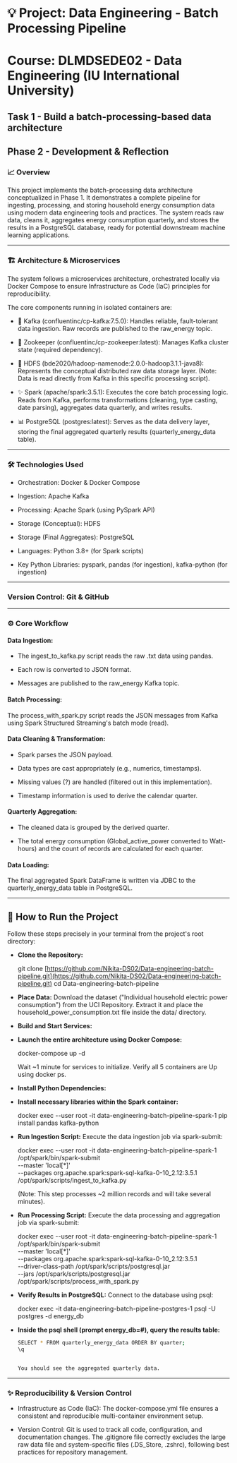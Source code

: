 # 💡 Project: Data Engineering - Batch Processing Pipeline

# Course: DLMDSEDE02 - Data Engineering (IU International University)
## Task 1 - Build a batch-processing-based data architecture
## Phase 2 - Development & Reflection

### 📈 Overview

This project implements the batch-processing data architecture conceptualized in Phase 1. It demonstrates a complete pipeline for ingesting, processing, and storing household energy consumption data using modern data engineering tools and practices. The system reads raw data, cleans it, aggregates energy consumption quarterly, and stores the results in a PostgreSQL database, ready for potential downstream machine learning applications.

---

### 🏗️ Architecture & Microservices

The system follows a microservices architecture, orchestrated locally via Docker Compose to ensure Infrastructure as Code (IaC) principles for reproducibility.

The core components running in isolated containers are:

- 📨 Kafka (confluentinc/cp-kafka:7.5.0): Handles reliable, fault-tolerant data ingestion. Raw records are published to the raw_energy topic.

- 🔗 Zookeeper (confluentinc/cp-zookeeper:latest): Manages Kafka cluster state (required dependency).

- 💾 HDFS (bde2020/hadoop-namenode:2.0.0-hadoop3.1.1-java8): Represents the conceptual distributed raw data storage layer. (Note: Data is read directly from Kafka in this specific processing script).

- ✨ Spark (apache/spark:3.5.1): Executes the core batch processing logic. Reads from Kafka, performs transformations (cleaning, type casting, date parsing), aggregates data quarterly, and writes results.

- 📊 PostgreSQL (postgres:latest): Serves as the data delivery layer, storing the final aggregated quarterly results (quarterly_energy_data table).

---

### 🛠️ Technologies Used

- Orchestration: Docker & Docker Compose

- Ingestion: Apache Kafka

- Processing: Apache Spark (using PySpark API)

- Storage (Conceptual): HDFS

- Storage (Final Aggregates): PostgreSQL

- Languages: Python 3.8+ (for Spark scripts)

- Key Python Libraries: pyspark, pandas (for ingestion), kafka-python (for ingestion)

---

### Version Control: Git & GitHub

---

### ⚙️ Core Workflow

#### Data Ingestion:

- The ingest_to_kafka.py script reads the raw .txt data using pandas.

- Each row is converted to JSON format.

- Messages are published to the raw_energy Kafka topic.

#### Batch Processing:

The process_with_spark.py script reads the JSON messages from Kafka using Spark Structured Streaming's batch mode (read).

#### Data Cleaning & Transformation:

- Spark parses the JSON payload.

- Data types are cast appropriately (e.g., numerics, timestamps).

- Missing values (?) are handled (filtered out in this implementation).

- Timestamp information is used to derive the calendar quarter.

#### Quarterly Aggregation:

- The cleaned data is grouped by the derived quarter.

- The total energy consumption (Global_active_power converted to Watt-hours) and the count of records are calculated for each quarter.

#### Data Loading:

The final aggregated Spark DataFrame is written via JDBC to the quarterly_energy_data table in PostgreSQL.

---

## 🚀 How to Run the Project

Follow these steps precisely in your terminal from the project's root directory:

- **Clone the Repository:**

    git clone [https://github.com/Nikita-DS02/Data-engineering-batch-pipeline.git](https://github.com/Nikita-DS02/Data-engineering-batch-pipeline.git)
    cd Data-engineering-batch-pipeline


- **Place Data:**
 Download the dataset ("Individual household electric power consumption") from the UCI Repository. Extract it and place the household_power_consumption.txt file inside the data/ directory.

- **Build and Start Services:**
- **Launch the entire architecture using Docker Compose:**

    docker-compose up -d


    Wait ~1 minute for services to initialize. Verify all 5 containers are Up using docker ps.

- **Install Python Dependencies:**
- **Install necessary libraries within the Spark container:**

    docker exec --user root -it data-engineering-batch-pipeline-spark-1 pip install pandas kafka-python


- **Run Ingestion Script:**
    Execute the data ingestion job via spark-submit:

    docker exec --user root -it data-engineering-batch-pipeline-spark-1 /opt/spark/bin/spark-submit \
    --master 'local[*]' \
    --packages org.apache.spark:spark-sql-kafka-0-10_2.12:3.5.1 \
    /opt/spark/scripts/ingest_to_kafka.py


    (Note: This step processes ~2 million records and will take several minutes).

- **Run Processing Script:**
    Execute the data processing and aggregation job via spark-submit:

    docker exec --user root -it data-engineering-batch-pipeline-spark-1 /opt/spark/bin/spark-submit \
    --master 'local[*]' \
    --packages org.apache.spark:spark-sql-kafka-0-10_2.12:3.5.1 \
    --driver-class-path /opt/spark/scripts/postgresql.jar \
    --jars /opt/spark/scripts/postgresql.jar \
    /opt/spark/scripts/process_with_spark.py


- **Verify Results in PostgreSQL:**
    Connect to the database using psql:

    docker exec -it data-engineering-batch-pipeline-postgres-1 psql -U postgres -d energy_db


- **Inside the psql shell (prompt energy_db=#), query the results table:**
     ```bash
     SELECT * FROM quarterly_energy_data ORDER BY quarter;
    \q


    You should see the aggregated quarterly data.

---

### ✨ Reproducibility & Version Control

- Infrastructure as Code (IaC): The docker-compose.yml file ensures a consistent and reproducible multi-container environment setup.

- Version Control: Git is used to track all code, configuration, and documentation changes. The .gitignore file correctly excludes the large raw data file and system-specific files (.DS_Store, .zshrc), following best practices for repository management.